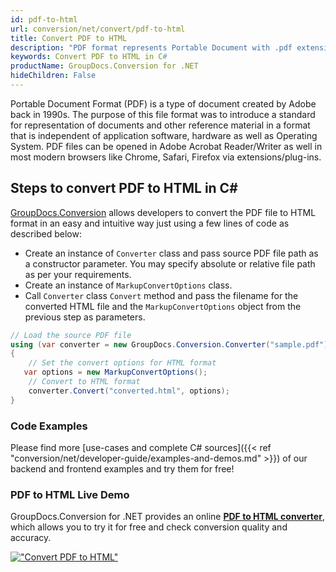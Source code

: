 ```yaml
---
id: pdf-to-html
url: conversion/net/convert/pdf-to-html
title: Convert PDF to HTML
description: "PDF format represents Portable Document with .pdf extension. Learn how to convert PDF to HTML file programmatically in C# language using GroupDocs.Conversion for .NET library."
keywords: Convert PDF to HTML in C#
productName: GroupDocs.Conversion for .NET
hideChildren: False
---
```


Portable Document Format (PDF) is a type of document created by Adobe back in 1990s. The purpose of this file format was to introduce a standard for representation of documents and other reference material in a format that is independent of application software, hardware as well as Operating System. PDF files can be opened in Adobe Acrobat Reader/Writer as well in most modern browsers like Chrome, Safari, Firefox via extensions/plug-ins.

## Steps to convert PDF to HTML in C#

[GroupDocs.Conversion](https://products.groupdocs.com/conversion/net) allows developers to convert the PDF file to HTML format in an easy and intuitive way just using a few lines of code as described below:

* Create an instance of `Converter` class and pass source PDF file path as a constructor parameter. You may specify absolute or relative file path as per your requirements. 
* Create an instance of `MarkupConvertOptions` class.
* Call `Converter` class `Convert` method and pass the filename for the converted HTML file and the `MarkupConvertOptions` object from the previous step as parameters.

```csharp
// Load the source PDF file
using (var converter = new GroupDocs.Conversion.Converter("sample.pdf"))
{
    // Set the convert options for HTML format
   var options = new MarkupConvertOptions();
    // Convert to HTML format
    converter.Convert("converted.html", options);
}
```

### Code Examples

Please find more [use-cases and complete C# sources]({{< ref "conversion/net/developer-guide/examples-and-demos.md" >}}) of our backend and frontend examples and try them for free!

### PDF to HTML Live Demo

GroupDocs.Conversion for .NET provides an online [**PDF to HTML converter**](https://products.groupdocs.app/conversion/pdf-to-html), which allows you to try it for free and check conversion quality and accuracy.

[!["Convert PDF to HTML"](conversion/net/images/convert-to-html/convert-pdf-to-html.png)](https://products.groupdocs.app/conversion/pdf-to-html)